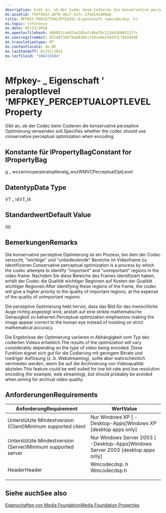 ```yaml
---
description: Gibt an, ob der Codec beim Codieren die konservative perzeptive Optimierung verwenden soll.
ms.assetid: f44fd932-d8f8-46c7-b17c-27e6141408ab
title: MFPKEY_PERCEPTUALOPTLEVEL-Eigenschaft (wmcodecdsp. h)
ms.topic: reference
ms.date: 05/31/2018
ms.openlocfilehash: d86857ca9d7e4205afc0baf9c212e92606511ffc
ms.sourcegitcommit: 831e8f3db78ab820e1710cede244553c70e50500
ms.translationtype: MT
ms.contentlocale: de-DE
ms.lasthandoff: 01/07/2021
ms.locfileid: "104215504"
---
```

# <a name="mfpkey_perceptualoptlevel-property"></a><span data-ttu-id="9b863-103">Mfpkey- \_ Eigenschaft ' peraloptlevel '</span><span class="sxs-lookup"><span data-stu-id="9b863-103">MFPKEY\_PERCEPTUALOPTLEVEL Property</span></span>

<span data-ttu-id="9b863-104">Gibt an, ob der Codec beim Codieren die konservative perzeptive Optimierung verwenden soll.</span><span class="sxs-lookup"><span data-stu-id="9b863-104">Specifies whether the codec should use conservative perceptual optimization when encoding.</span></span>

## <a name="constant-for-ipropertybag"></a><span data-ttu-id="9b863-105">Konstante für IPropertyBag</span><span class="sxs-lookup"><span data-stu-id="9b863-105">Constant for IPropertyBag</span></span>

<span data-ttu-id="9b863-106">g \_ wszwmvcperperaloptlevel</span><span class="sxs-lookup"><span data-stu-id="9b863-106">g\_wszWMVCPerceptualOptLevel</span></span>

## <a name="data-type"></a><span data-ttu-id="9b863-107">Datentyp</span><span class="sxs-lookup"><span data-stu-id="9b863-107">Data Type</span></span>

<span data-ttu-id="9b863-108">VT \_ I4</span><span class="sxs-lookup"><span data-stu-id="9b863-108">VT\_I4</span></span>

## <a name="default-value"></a><span data-ttu-id="9b863-109">Standardwert</span><span class="sxs-lookup"><span data-stu-id="9b863-109">Default Value</span></span>

<span data-ttu-id="9b863-110">0</span><span class="sxs-lookup"><span data-stu-id="9b863-110">0</span></span>

## <a name="remarks"></a><span data-ttu-id="9b863-111">Bemerkungen</span><span class="sxs-lookup"><span data-stu-id="9b863-111">Remarks</span></span>

<span data-ttu-id="9b863-112">Die konservative perzeptive Optimierung ist ein Prozess, bei dem der Codec versucht, "wichtige" und "unbedeutende" Bereiche im Videoframe zu identifizieren.</span><span class="sxs-lookup"><span data-stu-id="9b863-112">Conservative perceptual optimization is a process by which the codec attempts to identify "important" and "unimportant" regions in the video frame.</span></span> <span data-ttu-id="9b863-113">Nachdem Sie diese Bereiche des Frames identifiziert haben, erhält der Codec die Qualität wichtiger Regionen auf Kosten der Qualität wichtiger Regionen.</span><span class="sxs-lookup"><span data-stu-id="9b863-113">After identifying these regions of the frame, the codec will give a higher priority to the quality of important regions, at the expense of the quality of unimportant regions.</span></span>

<span data-ttu-id="9b863-114">Die perzeptive Optimierung hebt hervor, dass das Bild für das menschliche Auge richtig angezeigt wird, anstatt auf eine strikte mathematische Genauigkeit zu beharren.</span><span class="sxs-lookup"><span data-stu-id="9b863-114">Perceptual optimization emphasizes making the image appear correct to the human eye instead of insisting on strict mathematical accuracy.</span></span>

<span data-ttu-id="9b863-115">Die Ergebnisse der Optimierung variieren in Abhängigkeit vom Typ des codierten Videos erheblich.</span><span class="sxs-lookup"><span data-stu-id="9b863-115">The results of the optimization will vary considerably depending on the type of video being encoded.</span></span> <span data-ttu-id="9b863-116">Diese Funktion eignet sich gut für die Codierung mit geringem Bitrate und niedriger Auflösung (z. b. Webstreaming), sollte aber wahrscheinlich vermieden werden, wenn Sie auf die Archivierung von Videoqualität abzielen.</span><span class="sxs-lookup"><span data-stu-id="9b863-116">This feature could be well suited for low bit-rate and low resolution encoding (for example, web streaming), but should probably be avoided when aiming for archival video quality.</span></span>

## <a name="requirements"></a><span data-ttu-id="9b863-117">Anforderungen</span><span class="sxs-lookup"><span data-stu-id="9b863-117">Requirements</span></span>



| <span data-ttu-id="9b863-118">Anforderung</span><span class="sxs-lookup"><span data-stu-id="9b863-118">Requirement</span></span> | <span data-ttu-id="9b863-119">Wert</span><span class="sxs-lookup"><span data-stu-id="9b863-119">Value</span></span> |
|-------------------------------------|-----------------------------------------------------------------------------------------|
| <span data-ttu-id="9b863-120">Unterstützte Mindestversion (Client)</span><span class="sxs-lookup"><span data-stu-id="9b863-120">Minimum supported client</span></span><br/> | <span data-ttu-id="9b863-121">Nur Windows XP \[ -Desktop-Apps\]</span><span class="sxs-lookup"><span data-stu-id="9b863-121">Windows XP \[desktop apps only\]</span></span><br/>                                             |
| <span data-ttu-id="9b863-122">Unterstützte Mindestversion (Server)</span><span class="sxs-lookup"><span data-stu-id="9b863-122">Minimum supported server</span></span><br/> | <span data-ttu-id="9b863-123">Nur Windows Server 2003 \[ -Desktop-Apps\]</span><span class="sxs-lookup"><span data-stu-id="9b863-123">Windows Server 2003 \[desktop apps only\]</span></span><br/>                                    |
| <span data-ttu-id="9b863-124">Header</span><span class="sxs-lookup"><span data-stu-id="9b863-124">Header</span></span><br/>                   | <dl> <span data-ttu-id="9b863-125"><dt>Wmcodecdsp. h</dt></span><span class="sxs-lookup"><span data-stu-id="9b863-125"><dt>Wmcodecdsp.h</dt></span></span> </dl> |



## <a name="see-also"></a><span data-ttu-id="9b863-126">Siehe auch</span><span class="sxs-lookup"><span data-stu-id="9b863-126">See also</span></span>

<dl> <dt>

[<span data-ttu-id="9b863-127">Eigenschaften von Media Foundation</span><span class="sxs-lookup"><span data-stu-id="9b863-127">Media Foundation Properties</span></span>](media-foundation-properties.md)
</dt> </dl>

 

 




